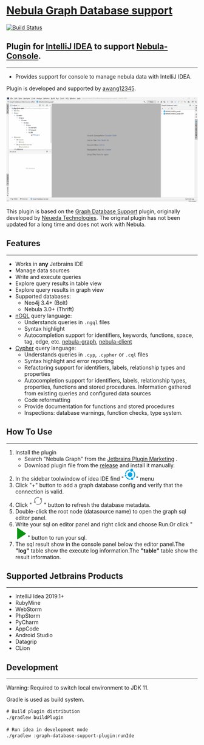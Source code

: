 # [Nebula Graph Database support](https://github.com/awang12345/nebula-console-for-idea)
[![Build Status](https://travis-ci.org/awang12345/nebula-console-for-idea.svg?branch=master)](https://travis-ci.org/awang12345/nebula-console-for-idea)

## Plugin for [IntelliJ IDEA](http://plugins.jetbrains.com/plugin/6317-lombok-plugin) to support [Nebula-Console](https://docs.nebula-graph.com.cn/3.6.0/nebula-console/).
___
- Provides support for console to manage nebula data with IntelliJ IDEA.

Plugin is developed and supported by [awang12345](http://awang12345.github.io/).

![plugin screenshot](docs/screenshots/nebula-console.gif)

This plugin is based on the
[Graph Database Support](https://github.com/neueda/jetbrains-plugin-graph-database-support)
plugin, originally developed by [Neueda Technologies](http://technologies.neueda.com/).
The original plugin has not been updated for a long time and does not work with Nebula.

## Features
___
- Works in **any** Jetbrains IDE
- Manage data sources
- Write and execute queries
- Explore query results in table view
- Explore query results in graph view
- Supported databases:
  - Neo4j 3.4+ (Bolt)
  - Nebula 3.0+ (Thrift)
- [nGQL](https://docs.nebula-graph.com.cn/3.6.0/3.ngql-guide/1.nGQL-overview/1.overview/) query language:
    - Understands queries in `.ngql` files
    - Syntax highlight
    - Autocompletion support for identifiers, keywords, functions, space, tag, edge, etc.
      [nebula-graph](https://www.nebula-graph.com.cn),
      [nebula-client](https://docs.nebula-graph.com.cn/3.6.0/14.client/4.nebula-java-client)
- [Cypher](https://github.com/opencypher/openCypher) query language:
  - Understands queries in `.cyp`, `.cypher` or `.cql` files
  - Syntax highlight and error reporting
  - Refactoring support for identifiers, labels, relationship types and properties
  - Autocompletion support for identifiers, labels, relationship types, properties, functions and stored procedures. Information gathered from existing queries and configured data sources
  - Code reformatting
  - Provide documentation for functions and stored procedures
  - Inspections: database warnings, function checks, type system. 

## How To Use
___
1. Install the plugin
   * Search "Nebula Graph" from the [Jetbrains Plugin Marketing](https://plugins.jetbrains.com/plugin/23459-nebula-graph-database-support) .
   * Download plugin file from the [release](https://github.com/nebula-contrib/nebula-console-intellij-plugin/releases) and install it manually.
2. In the sidebar toolwindow of idea IDE find "![database_setting.svg](docs%2Ficons%2Fdatabase_setting.svg)"  menu
3. Click "+" button to add a graph database config and verify that the connection is valid.
4. Click "![refresh.svg](docs%2Ficons%2Frefresh.svg)" button to refresh the database metadata.
5. Double-click the root node (datasource name) to open the graph sql editor panel.
6. Write your sql on editor panel and right click and choose Run.Or click "![run_sql.svg](docs%2Ficons%2Frun_sql.svg)" button to run your sql.
7. The sql result show in the console panel below the editor panel.The **"log"** table show the execute log information.The **"table"** table show the result information.


## Supported Jetbrains Products
___
* IntelliJ Idea 2019.1+
* RubyMine
* WebStorm
* PhpStorm
* PyCharm
* AppCode
* Android Studio
* Datagrip
* CLion

## Development
___
Warning: Required to switch local environment to JDK 11.

Gradle is used as build system.

``` Build And Run
# Build plugin distribution
./gradlew buildPlugin

# Run idea in development mode
./gradlew :graph-database-support-plugin:runIde
```
